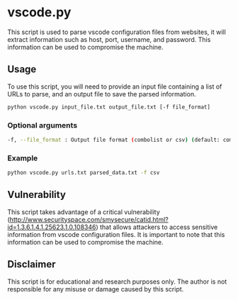 # vscode.py

This script is used to parse vscode configuration files from websites, it will extract information such as host, port, username, and password. This information can be used to compromise the machine.

## Usage

To use this script, you will need to provide an input file containing a list of URLs to parse, and an output file to save the parsed information.

```bash
python vscode.py input_file.txt output_file.txt [-f file_format]
```

### Optional arguments

```bash
-f, --file_format : Output file format (combolist or csv) (default: combolist)
```

### Example

```bash
python vscode.py urls.txt parsed_data.txt -f csv
```
## Vulnerability

This script takes advantage of a critical vulnerability (http://www.securityspace.com/smysecure/catid.html?id=1.3.6.1.4.1.25623.1.0.108346) that allows attackers to access sensitive information from vscode configuration files. It is important to note that this information can be used to compromise the machine.

## Disclaimer

This script is for educational and research purposes only. The author is not responsible for any misuse or damage caused by this script.
